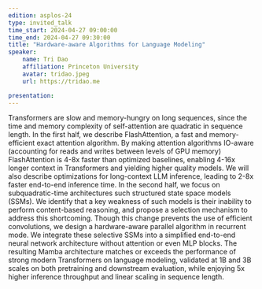 ```yaml
---
edition: asplos-24
type: invited_talk
time_start: 2024-04-27 09:00:00
time_end: 2024-04-27 09:30:00
title: "Hardware-aware Algorithms for Language Modeling"
speaker:
    name: Tri Dao 
    affiliation: Princeton University
    avatar: tridao.jpeg  
    url: https://tridao.me

presentation: 
---
```

Transformers are slow and memory-hungry on long sequences, since the time and memory complexity of self-attention are quadratic in sequence length. In the first half, we describe FlashAttention, a fast and memory-efficient exact attention algorithm. By making attention algorithms IO-aware (accounting for reads and writes between levels of GPU memory) FlashAttention is 4-8x faster than optimized baselines, enabling 4-16x longer context in Transformers and yielding higher quality models. We will also describe optimizations for long-context LLM inference, leading to 2-8x faster end-to-end inference time. In the second half, we focus on subquadratic-time architectures such structured state space models (SSMs). We identify that a key weakness of such models is their inability to perform content-based reasoning, and propose a selection mechanism to address this shortcoming. Though this change prevents the use of efficient convolutions, we design a hardware-aware parallel algorithm in recurrent mode. We integrate these selective SSMs into a simplified end-to-end neural network architecture without attention or even MLP blocks. The resulting Mamba architecture matches or exceeds the performance of strong modern Transformers on language modeling, validated at 1B and 3B scales on both pretraining and downstream evaluation, while enjoying 5x higher inference throughput and linear scaling in sequence length.
